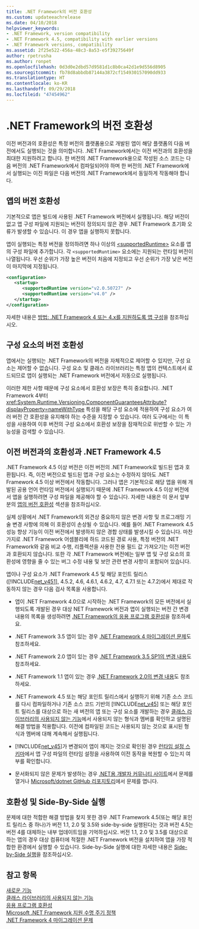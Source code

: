 ```yaml
---
title: .NET Framework의 버전 호환성
ms.custom: updateeachrelease
ms.date: 04/10/2018
helpviewer_keywords:
- .NET Framework, version compatibility
- .NET Framework 4.5, compatibility with earlier versions
- .NET Framework versions, compatibility
ms.assetid: 2f25e522-456a-48c3-8a53-e5f39275649f
author: rpetrusha
ms.author: ronpet
ms.openlocfilehash: 0d3d0e2dbd57d9581d1c8b0ca42d1e9d556d8905
ms.sourcegitcommit: fb78d8abbdb87144a3872cf154930157090dd933
ms.translationtype: HT
ms.contentlocale: ko-KR
ms.lasthandoff: 09/29/2018
ms.locfileid: "47454962"
---
```

# <a name="version-compatibility-in-the-net-framework"></a>.NET Framework의 버전 호환성
이전 버전과의 호환성은 특정 버전의 플랫폼용으로 개발된 앱이 해당 플랫폼의 다음 버전에서도 실행되는 것을 의미합니다. .NET Framework에서는 이전 버전과의 호환성을 최대한 지원하려고 합니다. 한 버전의 .NET Framework용으로 작성된 소스 코드는 다음 버전의 .NET Framework에서 컴파일되어야 하며 한 버전의 .NET Framework에서 실행되는 이진 파일은 다음 버전의 .NET Framework에서 동일하게 작동해야 합니다.  
  
<a name="Apps"></a>   
## <a name="version-compatibility-for-apps"></a>앱의 버전 호환성  
 기본적으로 앱은 빌드에 사용된 .NET Framework 버전에서 실행됩니다. 해당 버전이 없고 앱 구성 파일에 지원되는 버전이 정의되지 않은 경우 .NET Framework 초기화 오류가 발생할 수 있습니다. 이 경우 앱을 실행하지 못합니다.  
  
 앱이 실행되는 특정 버전을 정의하려면 하나 이상의 [\<supportedRuntime>](../../../docs/framework/configure-apps/file-schema/startup/supportedruntime-element.md) 요소를 앱의 구성 파일에 추가합니다. 각 `<supportedRuntime>` 요소에는 지원되는 런타임 버전이 나열됩니다. 우선 순위가 가장 높은 버전이 처음에 지정되고 우선 순위가 가장 낮은 버전이 마지막에 지정됩니다.  
  
```xml  
<configuration>  
   <startup>  
      <supportedRuntime version="v2.0.50727" />  
      <supportedRuntime version="v4.0" />  
   </startup>  
</configuration>  
```  
  
 자세한 내용은 [방법: .NET Framework 4 또는 4.x를 지원하도록 앱 구성](../../../docs/framework/migration-guide/how-to-configure-an-app-to-support-net-framework-4-or-4-5.md)을 참조하십시오.  
  
## <a name="version-compatibility-for-components"></a>구성 요소의 버전 호환성  
 앱에서는 실행되는 .NET Framework의 버전을 자체적으로 제어할 수 있지만, 구성 요소는 제어할 수 없습니다. 구성 요소 및 클래스 라이브러리는 특정 앱의 컨텍스트에서 로드되므로 앱이 실행되는 .NET Framework 버전에서 자동으로 실행됩니다.  
  
 이러한 제한 사항 때문에 구성 요소에서 호환성 보장은 특히 중요합니다. .NET Framework 4부터 <xref:System.Runtime.Versioning.ComponentGuaranteesAttribute?displayProperty=nameWithType> 특성을 해당 구성 요소에 적용하여 구성 요소가 여러 버전 간 호환성을 유지해야 하는 수준을 지정할 수 있습니다. 여러 도구에서는 이 특성을 사용하여 이후 버전의 구성 요소에서 호환성 보장을 잠재적으로 위반할 수 있는 가능성을 검색할 수 있습니다.  
  
## <a name="backward-compatibility-and-the-net-framework-45"></a>이전 버전과의 호환성과 .NET Framework 4.5  
 .NET Framework 4.5 이상 버전은 이전 버전의 .NET Framework로 빌드된 앱과 호환됩니다. 즉, 이전 버전으로 빌드된 앱과 구성 요소는 수정하지 않아도 .NET Framework 4.5 이상 버전에서 작동합니다. 그러나 앱은 기본적으로 해당 앱을 위해 개발된 공용 언어 런타임 버전에서 실행되기 때문에 .NET Framework 4.5 이상 버전에서 앱을 실행하려면 구성 파일을 제공해야 할 수 있습니다. 자세한 내용은 이 문서 앞부분의 [앱의 버전 호환성](#Apps) 섹션을 참조하십시오.  
  
 실제 상황에서 .NET Framework의 외견상 중요하지 않은 변경 사항 및 프로그래밍 기술 변경 사항에 의해 이 호환성이 손상될 수 있습니다. 예를 들어 .NET Framework 4.5 성능 향상 기능이 이전 버전에서 발생하지 않은 경합 상태를 발생시킬 수 있습니다. 마찬가지로 .NET Framework 어셈블리에 하드 코드된 경로 사용, 특정 버전의 .NET Framework와 같음 비교 수행, 리플렉션을 사용한 전용 필드 값 가져오기는 이전 버전과 호환되지 않습니다. 또한 각 .NET Framework 버전에는 일부 앱 및 구성 요소의 호환성에 영향을 줄 수 있는 버그 수정 내용 및 보안 관련 변경 사항이 포함되어 있습니다.  
  
 앱이나 구성 요소가 .NET Framework 4.5 및 해당 포인트 릴리스([!INCLUDE[net_v451](../../../includes/net-v451-md.md)], 4.5.2, 4.6, 4.6.1, 4.6.2, 4.7, 4.7.1 또는 4.7.2)에서 제대로 작동하지 않는 경우 다음 검사 목록을 사용합니다.  
  
-  앱이 .NET Framework 4.0으로 시작하는 .NET Framework의 모든 버전에서 실행되도록 개발된 경우 대상 NET Framework 버전과 앱이 실행되는 버전 간 변경 내용의 목록을 생성하려면 [.NET Framework의 응용 프로그램 호환성](application-compatibility.md)을 참조하세요.  

- .NET Framework 3.5 앱이 있는 경우 [.NET Framework 4 마이그레이션 문제](../../../docs/framework/migration-guide/net-framework-4-migration-issues.md)도 참조하세요.

- .NET Framework 2.0 앱이 있는 경우 [.NET Framework 3.5 SP1의 변경 내용](https://go.microsoft.com/fwlink/?LinkId=186989)도 참조하세요.

- .NET Framework 1.1 앱이 있는 경우 [.NET Framework 2.0의 변경 내용](https://go.microsoft.com/fwlink/?LinkID=125263)도 참조하세요.  
  
-   .NET Framework 4.5 또는 해당 포인트 릴리스에서 실행하기 위해 기존 소스 코드를 다시 컴파일하거나 기존 소스 코드 기반의 [!INCLUDE[net_v45](../../../includes/net-v45-md.md)] 또는 해당 포인트 릴리스를 대상으로 하는 새 버전의 앱 또는 구성 요소를 개발하는 경우 [클래스 라이브러리의 사용되지 않는 기능](../../../docs/framework/whats-new/whats-obsolete.md)에서 사용되지 않는 형식과 멤버를 확인하고 설명된 해결 방법을 적용합니다. 이전에 컴파일된 코드는 사용되지 않는 것으로 표시된 형식과 멤버에 대해 계속해서 실행됩니다.  
  
-   [!INCLUDE[net_v45](../../../includes/net-v45-md.md)]가 변경되어 앱이 깨지는 것으로 확인된 경우 [런타임 설정 스키마](../../../docs/framework/configure-apps/file-schema/runtime/index.md)에서 앱 구성 파일의 런타임 설정을 사용하여 이전 동작을 복원할 수 있는지 여부를 확인합니다.  
  
-   문서화되지 않은 문제가 발생하는 경우 [.NET용 개발자 커뮤니티 사이트](https://developercommunity.visualstudio.com/spaces/61/index.html)에서 문제를 열거나 [Microsoft/dotnet GitHub 리포지토리](https://github.com/microsoft/dotnet/issues)에서 문제를 엽니다.
  
## <a name="compatibility-and-side-by-side-execution"></a>호환성 및 Side-By-Side 실행  
 문제에 대한 적합한 해결 방법을 찾지 못한 경우 .NET Framework 4.5(또는 해당 포인트 릴리스 중 하나)가 버전 1.1, 2.0 및 3.5와 side-by-side 실행된다는 것과 버전 4.5는 버전 4를 대체하는 내부 업데이트임을 기억하십시오. 버전 1.1, 2.0 및 3.5를 대상으로 하는 앱의 경우 대상 컴퓨터에 적절한 .NET Framework 버전을 설치하여 앱을 가장 적합한 환경에서 실행할 수 있습니다. Side-by-Side 실행에 대한 자세한 내용은 [Side-by-Side 실행](../../../docs/framework/deployment/side-by-side-execution.md)을 참조하십시오.  
  
## <a name="see-also"></a>참고 항목  
 [새로운 기능](../../../docs/framework/whats-new/index.md)  
 [클래스 라이브러리의 사용되지 않는 기능](../../../docs/framework/whats-new/whats-obsolete.md)  
 [응용 프로그램 호환성](../../../docs/framework/migration-guide/application-compatibility.md)  
 [Microsoft .NET Framework 지원 수명 주기 정책](https://go.microsoft.com/fwlink/p/?LinkId=248212)  
 [.NET Framework 4 마이그레이션 문제](../../../docs/framework/migration-guide/net-framework-4-migration-issues.md)
